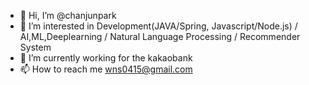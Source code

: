 - 👋 Hi, I’m @chanjunpark
- 👀 I’m interested in Development(JAVA/Spring, Javascript/Node.js) / AI,ML,Deeplearning / Natural Language Processing / Recommender System
- 🌱 I’m currently working for the kakaobank 
- 📫 How to reach me wns0415@gmail.com


<!---
chanjunpark/chanjunpark is a ✨ special ✨ repository because its `README.md` (this file) appears on your GitHub profile.
You can click the Preview link to take a look at your changes.
--->
